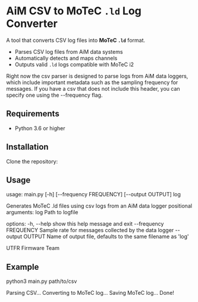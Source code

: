 # AiM CSV to MoTeC `.ld` Log Converter

A tool that converts CSV log files into **MoTeC `.ld`** format.

- Parses CSV log files from AiM data systems
- Automatically detects and maps channels
- Outputs valid `.ld` logs compatible with MoTeC i2

Right now the csv parser is designed to parse logs from AiM data loggers, which include important metadata such as the sampling frequency for messages. If you have a csv that does not include this header, 
you can specify one using the --frequency flag. 

## Requirements
- Python 3.6 or higher

## Installation
Clone the repository:

## Usage
usage: main.py [-h] [--frequency FREQUENCY] [--output OUTPUT] log

Generates MoTeC .ld files using csv logs from an AiM data logger
positional arguments:
  log                   Path to logfile

options:
  -h, --help            show this help message and exit
  --frequency FREQUENCY
                        Sample rate for messages collected by the data logger
  --output OUTPUT       Name of output file, defaults to the same filename as 'log'

UTFR Firmware Team

## Example
python3 main.py path/to/csv

Parsing CSV...
Converting to MoTeC log...
Saving MoTeC log...
Done!
